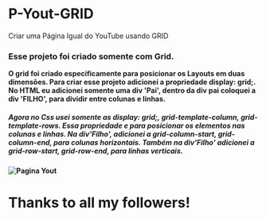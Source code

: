 # P-Yout-GRID
Criar uma Página Igual do YouTube usando GRID
<h3>Esse projeto foi criado somente com Grid.</h3>
<b>O grid foi criado especificamente para posicionar os Layouts em duas dimensões. Para criar esse projeto adicionei a propriedade display: grid;. No HTML eu adicionei somente uma div 'Pai', dentro da div pai coloquei a div 'FILHO', para dividir entre colunas e linhas. <b>
<h5>Agora no Css usei somente as <i>display: grid;, grid-template-column, grid-template-rows</i>. Essa propriedade e para posicionar os elementos nas colunas e linhas.
Na div'Filho', adicionei a <i>grid-column-start, grid-column-end,</i> para colunas horizontais.
Também na div'Filho' adicionei a <i>grid-row-start, grid-row-end</i>, para linhas verticais.</h5>

![Pagina Yout](https://github.com/thiagoHo/P-Yout-GRID/assets/135985268/daecb4c7-3a30-4690-9d26-b59575846183)
<h1>Thanks to all my followers!</h1>
